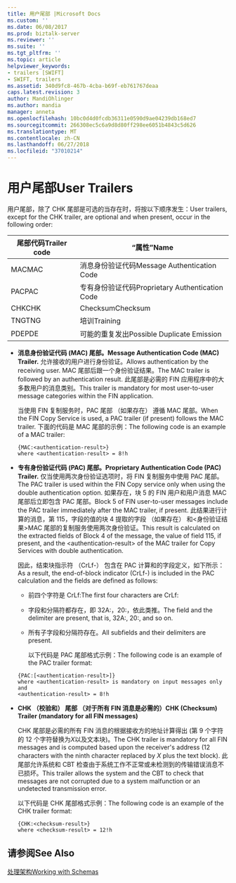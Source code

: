 ```yaml
---
title: 用户尾部 |Microsoft Docs
ms.custom: ''
ms.date: 06/08/2017
ms.prod: biztalk-server
ms.reviewer: ''
ms.suite: ''
ms.tgt_pltfrm: ''
ms.topic: article
helpviewer_keywords:
- trailers [SWIFT]
- SWIFT, trailers
ms.assetid: 340d9fc8-467b-4cba-b69f-eb761767deaa
caps.latest.revision: 3
author: MandiOhlinger
ms.author: mandia
manager: anneta
ms.openlocfilehash: 10bc0d4d0fcdb36311e0590d9ae04239db168ed7
ms.sourcegitcommit: 266308ec5c6a9d8d80ff298ee6051b4843c5d626
ms.translationtype: MT
ms.contentlocale: zh-CN
ms.lasthandoff: 06/27/2018
ms.locfileid: "37010214"
---
```

# <a name="user-trailers"></a><span data-ttu-id="e4e3b-102">用户尾部</span><span class="sxs-lookup"><span data-stu-id="e4e3b-102">User Trailers</span></span>
<span data-ttu-id="e4e3b-103">用户尾部，除了 CHK 尾部是可选的当存在时，将按以下顺序发生：</span><span class="sxs-lookup"><span data-stu-id="e4e3b-103">User trailers, except for the CHK trailer, are optional and when present, occur in the following order:</span></span>  
  
|<span data-ttu-id="e4e3b-104">尾部代码</span><span class="sxs-lookup"><span data-stu-id="e4e3b-104">Trailer code</span></span>|<span data-ttu-id="e4e3b-105">“属性”</span><span class="sxs-lookup"><span data-stu-id="e4e3b-105">Name</span></span>|  
|------------------|----------|  
|<span data-ttu-id="e4e3b-106">MAC</span><span class="sxs-lookup"><span data-stu-id="e4e3b-106">MAC</span></span>|<span data-ttu-id="e4e3b-107">消息身份验证代码</span><span class="sxs-lookup"><span data-stu-id="e4e3b-107">Message Authentication Code</span></span>|  
|<span data-ttu-id="e4e3b-108">PAC</span><span class="sxs-lookup"><span data-stu-id="e4e3b-108">PAC</span></span>|<span data-ttu-id="e4e3b-109">专有身份验证代码</span><span class="sxs-lookup"><span data-stu-id="e4e3b-109">Proprietary Authentication Code</span></span>|  
|<span data-ttu-id="e4e3b-110">CHK</span><span class="sxs-lookup"><span data-stu-id="e4e3b-110">CHK</span></span>|<span data-ttu-id="e4e3b-111">Checksum</span><span class="sxs-lookup"><span data-stu-id="e4e3b-111">Checksum</span></span>|  
|<span data-ttu-id="e4e3b-112">TNG</span><span class="sxs-lookup"><span data-stu-id="e4e3b-112">TNG</span></span>|<span data-ttu-id="e4e3b-113">培训</span><span class="sxs-lookup"><span data-stu-id="e4e3b-113">Training</span></span>|  
|<span data-ttu-id="e4e3b-114">PDE</span><span class="sxs-lookup"><span data-stu-id="e4e3b-114">PDE</span></span>|<span data-ttu-id="e4e3b-115">可能的重复发出</span><span class="sxs-lookup"><span data-stu-id="e4e3b-115">Possible Duplicate Emission</span></span>|  
  
- <span data-ttu-id="e4e3b-116">**消息身份验证代码 (MAC) 尾部。**</span><span class="sxs-lookup"><span data-stu-id="e4e3b-116">**Message Authentication Code (MAC) Trailer.**</span></span> <span data-ttu-id="e4e3b-117">允许接收的用户进行身份验证。</span><span class="sxs-lookup"><span data-stu-id="e4e3b-117">Allows authentication by the receiving user.</span></span> <span data-ttu-id="e4e3b-118">MAC 尾部后跟一个身份验证结果。</span><span class="sxs-lookup"><span data-stu-id="e4e3b-118">The MAC trailer is followed by an authentication result.</span></span> <span data-ttu-id="e4e3b-119">此尾部是必需的 FIN 应用程序中的大多数用户的消息类别。</span><span class="sxs-lookup"><span data-stu-id="e4e3b-119">This trailer is mandatory for most user-to-user message categories within the FIN application.</span></span>  
  
   <span data-ttu-id="e4e3b-120">当使用 FIN 复制服务时，PAC 尾部 （如果存在） 遵循 MAC 尾部。</span><span class="sxs-lookup"><span data-stu-id="e4e3b-120">When the FIN Copy Service is used, a PAC trailer (if present) follows the MAC trailer.</span></span> <span data-ttu-id="e4e3b-121">下面的代码是 MAC 尾部的示例：</span><span class="sxs-lookup"><span data-stu-id="e4e3b-121">The following code is an example of a MAC trailer:</span></span>  
  
  ```  
  {MAC:<authentication-result>}  
  where <authentication-result> = 8!h  
  ```  
  
- <span data-ttu-id="e4e3b-122">**专有身份验证代码 (PAC) 尾部。**</span><span class="sxs-lookup"><span data-stu-id="e4e3b-122">**Proprietary Authentication Code (PAC) Trailer.**</span></span> <span data-ttu-id="e4e3b-123">仅当使用两次身份验证选项时，将 FIN 复制服务中使用 PAC 尾部。</span><span class="sxs-lookup"><span data-stu-id="e4e3b-123">The PAC trailer is used within the FIN Copy service only when using the double authentication option.</span></span> <span data-ttu-id="e4e3b-124">如果存在，块 5 的 FIN 用户和用户消息 MAC 尾部后立即包含 PAC 尾部。</span><span class="sxs-lookup"><span data-stu-id="e4e3b-124">Block 5 of FIN user-to-user messages include the PAC trailer immediately after the MAC trailer, if present.</span></span> <span data-ttu-id="e4e3b-125">此结果进行计算的消息，第 115，字段的值的块 4 提取的字段 （如果存在） 和\<身份验证结果\>MAC 尾部的复制服务使用两次身份验证。</span><span class="sxs-lookup"><span data-stu-id="e4e3b-125">This result is calculated on the extracted fields of Block 4 of the message, the value of field 115, if present, and the \<authentication-result\> of the MAC trailer for Copy Services with double authentication.</span></span>  
  
   <span data-ttu-id="e4e3b-126">因此，结束块指示符 （CrLf-） 包含在 PAC 计算和的字段定义，如下所示：</span><span class="sxs-lookup"><span data-stu-id="e4e3b-126">As a result, the end-of-block indicator (CrLf-) is included in the PAC calculation and the fields are defined as follows:</span></span>  
  
  - <span data-ttu-id="e4e3b-127">前四个字符是 CrLf:</span><span class="sxs-lookup"><span data-stu-id="e4e3b-127">The first four characters are CrLf:</span></span>  
  
  - <span data-ttu-id="e4e3b-128">字段和分隔符都存在，即 32A:，20:，依此类推。</span><span class="sxs-lookup"><span data-stu-id="e4e3b-128">The field and the delimiter are present, that is, 32A:, 20:, and so on.</span></span>  
  
  - <span data-ttu-id="e4e3b-129">所有子字段和分隔符存在。</span><span class="sxs-lookup"><span data-stu-id="e4e3b-129">All subfields and their delimiters are present.</span></span>  
  
    <span data-ttu-id="e4e3b-130">以下代码是 PAC 尾部格式示例：</span><span class="sxs-lookup"><span data-stu-id="e4e3b-130">The following code is an example of the PAC trailer format:</span></span>  
  
  ```  
  {PAC:[<authentication-result>]}  
  where <authentication-result> is mandatory on input messages only and  
  <authentication-result> = 8!h  
  ```  
  
- <span data-ttu-id="e4e3b-131">**CHK （校验和） 尾部 （对于所有 FIN 消息是必需的）**</span><span class="sxs-lookup"><span data-stu-id="e4e3b-131">**CHK (Checksum) Trailer (mandatory for all FIN messages)**</span></span>  
  
   <span data-ttu-id="e4e3b-132">CHK 尾部是必需的所有 FIN 消息的根据接收方的地址计算得出 (第 9 个字符的 12 个字符替换为*X*以及文本块)。</span><span class="sxs-lookup"><span data-stu-id="e4e3b-132">The CHK trailer is mandatory for all FIN messages and is computed based upon the receiver's address (12 characters with the ninth character replaced by *X* plus the text block).</span></span> <span data-ttu-id="e4e3b-133">此尾部允许系统和 CBT 检查由于系统工作不正常或未检测到的传输错误消息不已损坏。</span><span class="sxs-lookup"><span data-stu-id="e4e3b-133">This trailer allows the system and the CBT to check that messages are not corrupted due to a system malfunction or an undetected transmission error.</span></span>  
  
   <span data-ttu-id="e4e3b-134">以下代码是 CHK 尾部格式示例：</span><span class="sxs-lookup"><span data-stu-id="e4e3b-134">The following code is an example of the CHK trailer format:</span></span>  
  
  ```  
  {CHK:<checksum-result>}  
  where <checksum-result> = 12!h  
  ```  
  
## <a name="see-also"></a><span data-ttu-id="e4e3b-135">请参阅</span><span class="sxs-lookup"><span data-stu-id="e4e3b-135">See Also</span></span>  
 [<span data-ttu-id="e4e3b-136">处理架构</span><span class="sxs-lookup"><span data-stu-id="e4e3b-136">Working with Schemas</span></span>](../../adapters-and-accelerators/accelerator-swift/working-with-schemas.md)